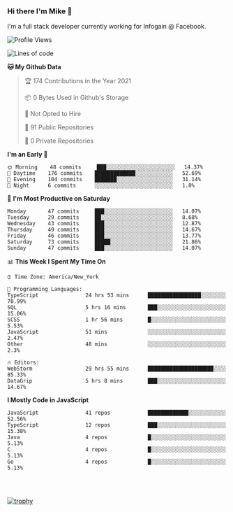 ### Hi there I'm Mike 👋
I'm a full stack developer currently working for Infogain @ Facebook.

<!--START_SECTION:waka-->
![Profile Views](http://img.shields.io/badge/Profile%20Views-0-blue)

![Lines of code](https://img.shields.io/badge/From%20Hello%20World%20I%27ve%20Written-1.2%20million%20lines%20of%20code-blue)

**🐱 My Github Data** 

> 🏆 174 Contributions in the Year 2021
 > 
> 📦 0 Bytes Used in Github's Storage 
 > 
> 🚫 Not Opted to Hire
 > 
> 📜 91 Public Repositories 
 > 
> 🔑 0 Private Repositories  
 > 
**I'm an Early 🐤** 

```text
🌞 Morning    48 commits     ███░░░░░░░░░░░░░░░░░░░░░░   14.37% 
🌆 Daytime    176 commits    █████████████░░░░░░░░░░░░   52.69% 
🌃 Evening    104 commits    ███████░░░░░░░░░░░░░░░░░░   31.14% 
🌙 Night      6 commits      ░░░░░░░░░░░░░░░░░░░░░░░░░   1.8%

```
📅 **I'm Most Productive on Saturday** 

```text
Monday       47 commits     ███░░░░░░░░░░░░░░░░░░░░░░   14.07% 
Tuesday      29 commits     ██░░░░░░░░░░░░░░░░░░░░░░░   8.68% 
Wednesday    43 commits     ███░░░░░░░░░░░░░░░░░░░░░░   12.87% 
Thursday     49 commits     ███░░░░░░░░░░░░░░░░░░░░░░   14.67% 
Friday       46 commits     ███░░░░░░░░░░░░░░░░░░░░░░   13.77% 
Saturday     73 commits     █████░░░░░░░░░░░░░░░░░░░░   21.86% 
Sunday       47 commits     ███░░░░░░░░░░░░░░░░░░░░░░   14.07%

```


📊 **This Week I Spent My Time On** 

```text
⌚︎ Time Zone: America/New_York

💬 Programming Languages: 
TypeScript               24 hrs 53 mins      █████████████████░░░░░░░░   70.99% 
SQL                      5 hrs 16 mins       ███░░░░░░░░░░░░░░░░░░░░░░   15.06% 
SCSS                     1 hr 56 mins        █░░░░░░░░░░░░░░░░░░░░░░░░   5.53% 
JavaScript               51 mins             ░░░░░░░░░░░░░░░░░░░░░░░░░   2.47% 
Other                    48 mins             ░░░░░░░░░░░░░░░░░░░░░░░░░   2.3%

🔥 Editors: 
WebStorm                 29 hrs 55 mins      █████████████████████░░░░   85.33% 
DataGrip                 5 hrs 8 mins        ███░░░░░░░░░░░░░░░░░░░░░░   14.67%

```

**I Mostly Code in JavaScript** 

```text
JavaScript               41 repos            █████████████░░░░░░░░░░░░   52.56% 
TypeScript               12 repos            ███░░░░░░░░░░░░░░░░░░░░░░   15.38% 
Java                     4 repos             █░░░░░░░░░░░░░░░░░░░░░░░░   5.13% 
C                        4 repos             █░░░░░░░░░░░░░░░░░░░░░░░░   5.13% 
Go                       4 repos             █░░░░░░░░░░░░░░░░░░░░░░░░   5.13%

```



<!--END_SECTION:waka-->

##### &nbsp;
[![trophy](https://github-profile-trophy.vercel.app/?username=uptonm&theme=dracula)](https://github.com/ryo-ma/github-profile-trophy)
